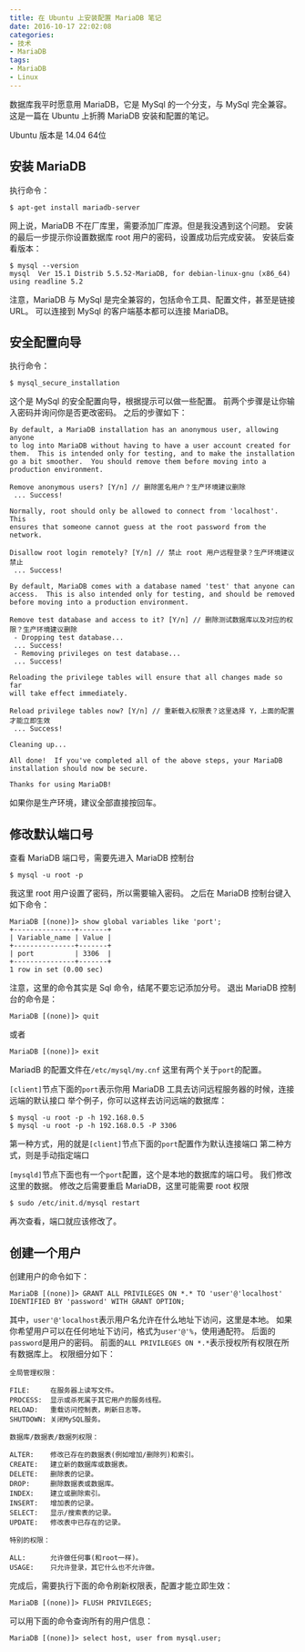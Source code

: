 ```yaml
---
title: 在 Ubuntu 上安装配置 MariaDB 笔记
date: 2016-10-17 22:02:08
categories:
- 技术
- MariaDB
tags:
- MariaDB
- Linux
---
```

数据库我平时愿意用 MariaDB，它是 MySql 的一个分支，与 MySql 完全兼容。
这是一篇在 Ubuntu 上折腾 MariaDB 安装和配置的笔记。

<!-- more -->

Ubuntu 版本是 14.04 64位

## 安装 MariaDB ##

执行命令：

```
$ apt-get install mariadb-server
```

网上说，MariaDB 不在厂库里，需要添加厂库源。但是我没遇到这个问题。
安装的最后一步提示你设置数据库 root 用户的密码，设置成功后完成安装。
安装后查看版本：

```
$ mysql --version
mysql  Ver 15.1 Distrib 5.5.52-MariaDB, for debian-linux-gnu (x86_64) using readline 5.2
```

注意，MariaDB 与 MySql 是完全兼容的，包括命令工具、配置文件，甚至是链接URL。
可以连接到 MySql 的客户端基本都可以连接 MariaDB。

## 安全配置向导 ##

执行命令：

```
$ mysql_secure_installation
```

这个是 MySql 的安全配置向导，根据提示可以做一些配置。
前两个步骤是让你输入密码并询问你是否更改密码。
之后的步骤如下：

```
By default, a MariaDB installation has an anonymous user, allowing anyone
to log into MariaDB without having to have a user account created for
them.  This is intended only for testing, and to make the installation
go a bit smoother.  You should remove them before moving into a
production environment.

Remove anonymous users? [Y/n] // 删除匿名用户？生产环境建议删除
 ... Success!

Normally, root should only be allowed to connect from 'localhost'.  This
ensures that someone cannot guess at the root password from the network.

Disallow root login remotely? [Y/n] // 禁止 root 用户远程登录？生产环境建议禁止
 ... Success!

By default, MariaDB comes with a database named 'test' that anyone can
access.  This is also intended only for testing, and should be removed
before moving into a production environment.

Remove test database and access to it? [Y/n] // 删除测试数据库以及对应的权限？生产环境建议删除
 - Dropping test database...
 ... Success!
 - Removing privileges on test database...
 ... Success!

Reloading the privilege tables will ensure that all changes made so far
will take effect immediately.

Reload privilege tables now? [Y/n] // 重新载入权限表？这里选择 Y，上面的配置才能立即生效
 ... Success!

Cleaning up...

All done!  If you've completed all of the above steps, your MariaDB
installation should now be secure.

Thanks for using MariaDB!
```

如果你是生产环境，建议全部直接按回车。

## 修改默认端口号 ##

查看 MariaDB 端口号，需要先进入 MariaDB 控制台

```
$ mysql -u root -p
```

我这里 root 用户设置了密码，所以需要输入密码。
之后在 MariaDB 控制台键入如下命令：

```
MariaDB [(none)]> show global variables like 'port';
+---------------+-------+
| Variable_name | Value |
+---------------+-------+
| port          | 3306  |
+---------------+-------+
1 row in set (0.00 sec)
```

注意，这里的命令其实是 Sql 命令，结尾不要忘记添加分号。
退出 MariaDB 控制台的命令是：

```
MariaDB [(none)]> quit
```

或者

```
MariaDB [(none)]> exit
```

MariadB 的配置文件在`/etc/mysql/my.cnf`
这里有两个关于`port`的配置。

`[client]`节点下面的`port`表示你用 MariaDB 工具去访问远程服务器的时候，连接远端的默认接口
举个例子，你可以这样去访问远端的数据库：

```
$ mysql -u root -p -h 192.168.0.5
$ mysql -u root -p -h 192.168.0.5 -P 3306
```

第一种方式，用的就是`[client]`节点下面的`port`配置作为默认连接端口
第二种方式，则是手动指定端口

`[mysqld]`节点下面也有一个`port`配置，这个是本地的数据库的端口号。
我们修改这里的数据。
修改之后需要重启 MariaDB，这里可能需要 root 权限

```
$ sudo /etc/init.d/mysql restart
```

再次查看，端口就应该修改了。

## 创建一个用户 ##

创建用户的命令如下：

```
MariaDB [(none)]> GRANT ALL PRIVILEGES ON *.* TO 'user'@'localhost' IDENTIFIED BY 'password' WITH GRANT OPTION;
```
其中，`user'@'localhost`表示用户名允许在什么地址下访问，这里是本地。
如果你希望用户可以在任何地址下访问，格式为`user'@'%`，使用通配符。
后面的`password`是用户的密码。
前面的`ALL PRIVILEGES ON *.*`表示授权所有权限在所有数据库上。
权限细分如下：

```
全局管理权限：

FILE:     在服务器上读写文件。
PROCESS:  显示或杀死属于其它用户的服务线程。
RELOAD:   重载访问控制表，刷新日志等。
SHUTDOWN: 关闭MySQL服务。

数据库/数据表/数据列权限：

ALTER:    修改已存在的数据表(例如增加/删除列)和索引。
CREATE:   建立新的数据库或数据表。
DELETE:   删除表的记录。
DROP:     删除数据表或数据库。
INDEX:    建立或删除索引。
INSERT:   增加表的记录。
SELECT:   显示/搜索表的记录。
UPDATE:   修改表中已存在的记录。

特别的权限：

ALL:      允许做任何事(和root一样)。
USAGE:    只允许登录，其它什么也不允许做。
```

完成后，需要执行下面的命令刷新权限表，配置才能立即生效：

```
MariaDB [(none)]> FLUSH PRIVILEGES;
```

可以用下面的命令查询所有的用户信息：

```
MariaDB [(none)]> select host, user from mysql.user;
```
